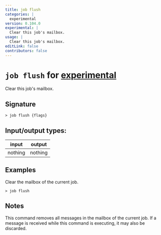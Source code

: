 ```yaml
---
title: job flush
categories: |
  experimental
version: 0.104.0
experimental: |
  Clear this job's mailbox.
usage: |
  Clear this job's mailbox.
editLink: false
contributors: false
---
```

<!-- This file is automatically generated. Please edit the command in https://github.com/nushell/nushell instead. -->

# `job flush` for [experimental](/commands/categories/experimental.md)

<div class='command-title'>Clear this job&#x27;s mailbox.</div>

## Signature

```> job flush {flags} ```


## Input/output types:

| input   | output  |
| ------- | ------- |
| nothing | nothing |
## Examples

Clear the mailbox of the current job.
```nu
> job flush

```

## Notes

This command removes all messages in the mailbox of the current job.
If a message is received while this command is executing, it may also be discarded.
